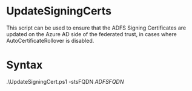 # UpdateSigningCerts
This script can be used to ensure that the ADFS Signing Certificates are updated on the Azure AD side of the federated trust, in cases where AutoCertificateRollover is disabled.

# Syntax
.\UpdateSigningCert.ps1 -stsFQDN *ADFSFQDN*
